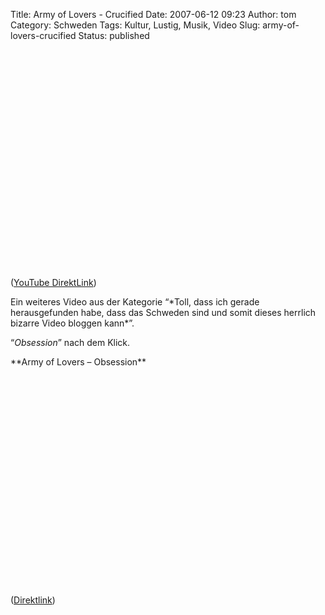 Title: Army of Lovers - Crucified
Date: 2007-06-12 09:23
Author: tom
Category: Schweden
Tags: Kultur, Lustig, Musik, Video
Slug: army-of-lovers-crucified
Status: published

<p>
<object width="425" height="350">
<param name="movie" value="http://www.youtube.com/v/0l8WtDFF4uQ"></param><param name="wmode" value="transparent"></param>

<embed src="http://www.youtube.com/v/0l8WtDFF4uQ" type="application/x-shockwave-flash" wmode="transparent" width="425" height="350">
</embed>
</object>
  
([YouTube DirektLink](http://youtube.com/watch?v=0l8WtDFF4uQ))

</p>
Ein weiteres Video aus der Kategorie “*Toll, dass ich gerade
herausgefunden habe, dass das Schweden sind und somit dieses herrlich
bizarre Video bloggen kann*”.

“*Obsession*” nach dem Klick. <!--more-->

<p>
**Army of Lovers – Obsession**  

<object width="425" height="350">
<param name="movie" value="http://www.youtube.com/v/ZHsiz_mZzGs"></param><param name="wmode" value="transparent"></param>

<embed src="http://www.youtube.com/v/ZHsiz_mZzGs" type="application/x-shockwave-flash" wmode="transparent" width="425" height="350">
</embed>
</object>
  
([Direktlink](http://youtube.com/watch?v=ZHsiz_mZzGs))

</p>

